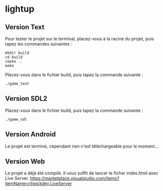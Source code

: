 # lightup

## Version Text

Pour tester le projet sur le terminal, placez-vous à la racine du projet, puis tapez les commandes suivantes :

```
mkdir build
cd build
cmake .. 
make
```

Placez-vous dans le fichier build, puis tapez la commande suivante : 

```./game_text```

## Version SDL2

Placez-vous dans le fichier build, puis tapez la commande suivante : 

```./game_sdl```

## Version Android

Le projet est terminé, cependant rien n'est téléchargeable pour le moment...

## Version Web

Le projet a déjà été compilé. Il vous suffit de lancer le ficher index.html avec Live Server.
https://marketplace.visualstudio.com/items?itemName=ritwickdey.LiveServer  